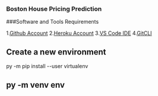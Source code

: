 ### Boston House Pricing Prediction


###Software and Tools Requirements



1.[Github Account](https://github.com/chandana444)
2.[Heroku Account](https://heroku.com)
3.[VS Code IDE](https://code.visualstudio.com/)
4.[GitCLI](https://git-scm.com/book/en/v2/Getting-Started-The-Command-Line)

Create a new environment
----
py -m pip install --user virtualenv    

py -m venv env
----
